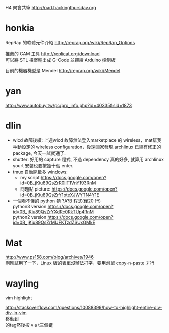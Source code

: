 


H4 聚會共筆 <http://pad.hackingthursday.org>   


# honkia

RepRap 的軟體元件介紹
<http://reprap.org/wiki/RepRap_Options>  

推薦的 CAM 工具
<http://replicat.org/download>  
可以將 STL 檔案輸出成 G-Code 並餵給 Arduino 控制板

目前的機器機型是 Mendel
<http://reprap.org/wiki/Mendel>  

# yan 

<http://www.autobuy.tw/pc/pro_info.php?id=40335&sid=1873>  

# dlin

* wicd 故障後續: 上週wicd 故障無法登入marketplace 的 wireless，mat幫我手動設定的 wireless configuration，後還回家發現 archlinux  已經有修正的 package, 今天一試就通了.
* shutter: 好用的 capture 程式,  不過 dependency 真的好多, 就算用 archlinux yourt 安裝也要按幾十個 enter.
* tmux 自動開啟多 windows: 
   * my script:<https://docs.google.com/open?id=0B_jKiu89QsZrR0liT1VnY193RnM>  
   * 問題點 picture: <https://docs.google.com/open?id=0B_jKiu89QsZrY1pteXJWYTN4Y1E>   
* 一個看不懂的 python 猜 ?A?B 程式(僅20 行)  
  python3 version <https://docs.google.com/open?id=0B_jKiu89QsZrYXdRc0RkTUp4RnM>  
  python2 version <https://docs.google.com/open?id=0B_jKiu89QsZrMUFKTzdZSUxGMkE>  

# Mat

<http://www.ps158.com/blog/archives/1946>  
剛剛試用了一下，Linux 版的表單沒辦法打字，要用滑鼠 copy-n-paste 才行

# wayling

vim highlight <div>
<http://stackoverflow.com/questions/10088399/how-to-highlight-entire-div-div-in-vim>  
移動到 <div> 的tag然後按 v a t三個鍵